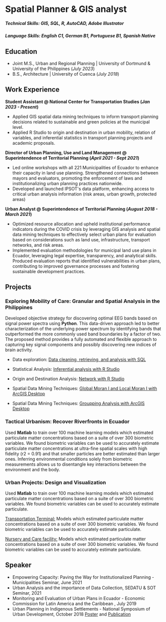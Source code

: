 # Spatial Planner & GIS analyst

##### Technical Skills: GIS, SQL, R, AutoCAD, Adobe Illustrator
##### Language Skills: English C1, German B1, Portuguese B1, Spanish Native

## Education						       		
- Joint M.S., Urban and Regional Planning	| University of Dortmund & University of the Philippines (_July 2023_)
- B.S., Architecture | University of Cuenca (_July 2018_)

## Work Experience
**Student Assistant @ National Center for Transportation Studies (_Jan 2023 - Present_)**
- Applied GIS spatial data mining techniques to inform transport planning decisions related to sustainable and green policies at the municipal level.
- Applied R Studio to origin and destination in urban mobility, relation of variables, and inferential statistics in transport planning projects and academic proposals.

**Director of Urban Planning, Use and Land Management @ Superintendence of Territorial Planning (_April 2021 - Sept 2021_)**
- Led online workshops with all 221 Municipalities of Ecuador to enhance their capacity in land use planning. Strengthened connections between mayors and evaluators, promoting the enforcement of laws and institutionalizing urban planning practices nationwide.
- Developed and launched IPSOT's data platform, enhancing access to critical urban analysis information (risk areas, urban growth, protected areas)

**Urban Analyst @ Superintendence of Territorial Planning (_August 2018 - March 2021_)**
- Optimized resource allocation and upheld institutional performance indicators during the COVID crisis by leveraging GIS analysis and spatial data mining techniques to effectively select urban plans for evaluation based on considerations such as land use, infrastructure, transport networks, and risk areas.
- Implemented evaluation methodologies for municipal land use plans in Ecuador, leveraging legal expertise, transparency, and analytical skills. Produced evaluation reports that identified vulnerabilities in urban plans, contributing to improved governance processes and fostering sustainable development practices.

## Projects
### Exploring Mobility of Care: Granular and Spatial Analysis in the Philippines

Developed objective strategy for discovering optimal EEG bands based on signal power spectra using **Python**. This data-driven approach led to better characterization of the underlying power spectrum by identifying bands that outperformed the more commonly used band boundaries by a factor of two. The proposed method provides a fully automated and flexible approach to capturing key signal components and possibly discovering new indices of brain activity.

- Data exploration: [Data cleaning, retrieving, and analysis with SQL](./another-page.md)

- Statistical Analysis: [Inferential analysis with R Studio](./another-page.md)

- Origin and Destination Analysis: [Network with R Studio](./another-page.md)

- Spatial Data Mining Techniques: [Global Moran I and Local Moran I with ArcGIS Desktop](./another-page.md)

- Spatial Data Mining Techniques: [Groupping Analysis with ArcGIS Desktop](./another-page.md)

### Tactical Urbanism: Recover Riverfronts in Ecuador

Used **Matlab** to train over 100 machine learning models which estimated particulate matter concentrations based on a suite of over 300 biometric variables. We found biometric variables can be used to accurately estimate particulate matter concentrations at ultra-fine spatial scales with high fidelity (r2 = 0.91) and that smaller particles are better estimated than larger ones. Inferring environmental conditions solely from biometric measurements allows us to disentangle key interactions between the environment and the body.

### Urban Projects: Design and Visualization

Used **Matlab** to train over 100 machine learning models which estimated particulate matter concentrations based on a suite of over 300 biometric variables. We found biometric variables can be used to accurately estimate particulate.

[Transportation Terminal:](https://www.youtube.com/watch?v=waSRryyCm6E)
Models which estimated particulate matter concentrations based on a suite of over 300 biometric variables. We found biometric variables can be used to accurately estimate particulate.

[Nursery and Care facility:](https://www.youtube.com/watch?v=UzyFb7JG38Q)
Models which estimated particulate matter concentrations based on a suite of over 300 biometric variables. We found biometric variables can be used to accurately estimate particulate.

## Speaker
- Empowering Capacity: Paving the Way for Institutionalized Planning - Municipalities Seminar, June 2021
- Urban Analysis and the importance of Data Collection, SEDATU & SOT Seminar, 2021
- Monitoring and Evaluation of Urban Plans in Ecuador - Economic Commission for Latin America and the Caribbean , July 2019
- Urban Planning in Indigenous Settlements - National Symposium of Urban Development, October 2018 [Poster](/assets/speaker/poster.jpg) and [Publication](https://dialnet.unirioja.es/servlet/articulo?codigo=8427146)




